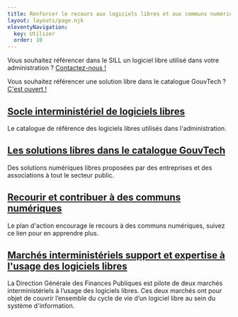 ```yaml
---
title: Renforcer le recours aux logiciels libres et aux communs numériques
layout: layouts/page.njk
eleventyNavigation:
  key: Utiliser
  order: 10
---
```


<div class="fr-grid-row fr-grid-row--gutters">

  <div class="fr-highlight">
    <p>Vous souhaitez référencer dans le SILL un logiciel libre utilisé dans votre administration ? <a href="mailto:logiciels-libres@data.gouv.fr">Contactez-nous !</a></p>
    <p>Vous souhaitez référencer une solution libre dans le catalogue GouvTech ? <a href="https://catalogue.numerique.gouv.fr">C'est ouvert !</a></p>
  </div>

  <div class="fr-col-12 fr-col-md-6">
    <div class="fr-card fr-enlarge-link">
      <div class="fr-card__body">
	<h2 class="fr-card__title">
	  <a href="https://sill.etalab.gouv.fr" class="fr-card__link">Socle interministériel de logiciels libres</a>
	</h2>
	<p class="fr-card__desc">
	  Le catalogue de référence des logiciels libres utilisés dans l'administration.
	</p>
      </div>
    </div>
  </div>

  <div class="fr-col-12 fr-col-md-6">
    <div class="fr-card fr-enlarge-link">
      <div class="fr-card__body">
	<h2 class="fr-card__title">
	  <a href="https://catalogue.numerique.gouv.fr/catalogue?distribution=Logiciel%20libre" class="fr-card__link">Les solutions libres dans le catalogue GouvTech</a>
	</h2>
	<p class="fr-card__desc">
	  Des solutions numériques libres proposées par des entreprises et des associations à tout le secteur public.
	</p>
      </div>
    </div>
  </div>

  <div class="fr-col-12 fr-col-md-6">
    <div class="fr-card fr-enlarge-link">
      <div class="fr-card__body">
	<h2 class="fr-card__title">
	  <a href="/communs/" class="fr-card__link">Recourir et contribuer à des communs numériques</a>
	</h2>
	<p class="fr-card__desc">
	  Le plan d'action encourage le recours à des communs numériques, suivez ce lien pour en apprendre plus.
	</p>
      </div>
    </div>
  </div>

  <div class="fr-col-12 fr-col-md-6">
    <div class="fr-card fr-enlarge-link">
      <div class="fr-card__body">
	<h2 class="fr-card__title">
	  <a href="marches-interministeriels-support-expertise-logiciels-libres" class="fr-card__link">Marchés interministériels support et expertise à l'usage des logiciels libres</a>
	</h2>
	<p class="fr-card__desc">
	  La Direction Générale des Finances Publiques est pilote de deux marchés interministériels à l’usage des logiciels libres. Ces deux marchés ont pour objet de couvrir l’ensemble du cycle de vie d’un logiciel libre au sein du système d'information.
	</p>
      </div>
    </div>
  </div>

</div>
